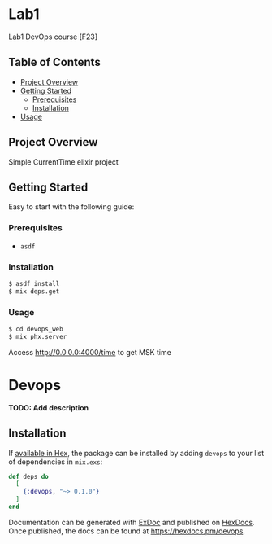 # Lab1

Lab1 DevOps course [F23]

## Table of Contents

- [Project Overview](#project-overview)
- [Getting Started](#getting-started)
  - [Prerequisites](#prerequisites)
  - [Installation](#installation)
- [Usage](#usage)

## Project Overview

Simple CurrentTime elixir project

## Getting Started

Easy to start with the following guide:

### Prerequisites

- `asdf`

### Installation

```bash
$ asdf install
$ mix deps.get
```

### Usage

```bash
$ cd devops_web
$ mix phx.server
```

Access http://0.0.0.0:4000/time to get MSK time

# Devops

**TODO: Add description**

## Installation

If [available in Hex](https://hex.pm/docs/publish), the package can be installed
by adding `devops` to your list of dependencies in `mix.exs`:

```elixir
def deps do
  [
    {:devops, "~> 0.1.0"}
  ]
end
```

Documentation can be generated with [ExDoc](https://github.com/elixir-lang/ex_doc)
and published on [HexDocs](https://hexdocs.pm). Once published, the docs can
be found at <https://hexdocs.pm/devops>.
